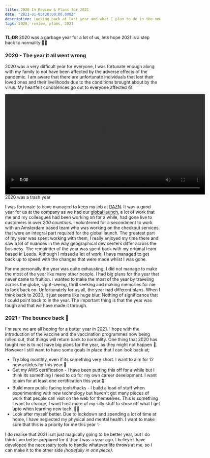 ```yaml
---
title: 2020 In Review & Plans for 2021
date: "2021-01-05T20:00:00.000Z"
description: Looking back at last year and what I plan to do in the new year ⏰🎉
tags: 2020, review, plans, 2021
---
```


**TL;DR** 2020 was a garbage year for a lot of us, lets hope 2021 is a step back to normality 🙏🤞

### 2020 - The year it all went wrong

2020 was a very difficult year for everyone, I was fortunate enough along with my family to not have been affected by the adverse effects of the pandemic. I am aware that there are unfortunate individuals that lost their loved ones and their livelihoods due to the conditions brought about by the virus. My heartfelt condolences go out to everyone affected 😰

<video class="center-content" width="650px" autoplay loop>
  <source src="./assets/2020-bin.mp4" type="video/mp4">
</video>
<figcaption class="gatsby-resp-image-figcaption">2020 was a trash year</figcaption>

I was fortunate to have managed to keep my job at [DAZN](https://engineering.dazn.com/). It was a good year for us at the company as we had our [global launch](https://www.dazn.com/en-GB/news/boxing/dazn-goes-global-streaming-service-launches-in-over-200-countries/qjveuh55ayyw1d0eal9yjtb03), a lot of work that me and my colleagues had been working on for a while, had gone live to customers in over _200 countries_. I volunterred for a secondment to work with an Amsterdam based team who was working on the checkout services, that were an integral part required for the global launch. The greatest part of my year was spent working with them, I really enjoyed my time there and saw a lot of nuances in the way geographical dev centers differ across the business. The remainder of the year was spent back with my original team based in Leeds. Although I missed a lot of work, I have managed to get back up to speed with the changes that were made whilst I was gone.

For me personally the year was quite exhausting, I did not manage to make the most of the year like many other people. I had big plans for the year that never came to fruition. I wanted to make the most of the year by traveling across the globe, sight-seeing, thrill seeking and making memories for me to look back on. Unfortunately for us all, the year had different plans. When I think back to 2020, it just seems like huge blur. Nothing of significance that I could point back to in the year. The important thing is that the year was tough and that _we_ have made it through.

### 2021 - The bounce back 🤞

I'm sure we are all hoping for a better year in 2021. I hope with the introduction of the vaccine and the vaccination programmes now being rolled out, that things will return back to normality. One thing that 2020 has taught me is to not have big plans for the year, as they might not happen 🤣. However I still want to have some goals in place that I can look back at;

- Try blog monthly, even if its something very short. I want to aim for 12 new articles for this year 🙏
- Get my AWS certification -  I have been putting this off for a while but I think its something I need to do for my own career development. I want to aim for at least one certification this year 🎖
- Build more public facing tools/hacks - I build a load of stuff when experimenting with new technology but haven't got many pieces of work that people can visit on the web for themselves. This is something I want to change, I want host more of my silly stuff to show off what I get upto when learning new tech. 👷🏼
- Look after myself better. Due to lockdown and spending a lot of time at home, I have neglected my physical and mental health. I want to make sure that this is a priority for me this year ✨

I do realise that 2021 isnt just magically going to be better year, but I do think I am better prepared for it than I was a year ago. I believe I have developed the necessary tools to handle whatever life throws at me, so I can make it to the other side _(hopefully in one piece)_.
